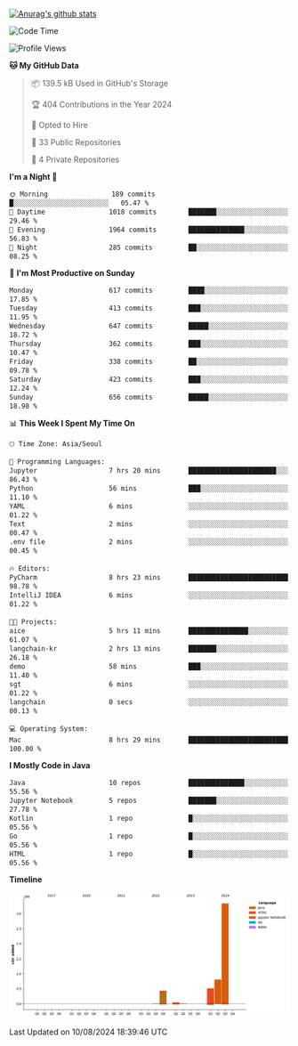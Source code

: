 [![Anurag's github stats](https://github-readme-stats.vercel.app/api?username=hajubal)](https://github.com/anuraghazra/github-readme-stats)

<!--START_SECTION:waka-->
![Code Time](http://img.shields.io/badge/Code%20Time-105%20hrs%2015%20mins-blue)

![Profile Views](http://img.shields.io/badge/Profile%20Views-0-blue)

**🐱 My GitHub Data** 

> 📦 139.5 kB Used in GitHub's Storage 
 > 
> 🏆 404 Contributions in the Year 2024
 > 
> 💼 Opted to Hire
 > 
> 📜 33 Public Repositories 
 > 
> 🔑 4 Private Repositories 
 > 
**I'm a Night 🦉** 

```text
🌞 Morning                189 commits         █░░░░░░░░░░░░░░░░░░░░░░░░   05.47 % 
🌆 Daytime                1018 commits        ███████░░░░░░░░░░░░░░░░░░   29.46 % 
🌃 Evening                1964 commits        ██████████████░░░░░░░░░░░   56.83 % 
🌙 Night                  285 commits         ██░░░░░░░░░░░░░░░░░░░░░░░   08.25 % 
```
📅 **I'm Most Productive on Sunday** 

```text
Monday                   617 commits         ████░░░░░░░░░░░░░░░░░░░░░   17.85 % 
Tuesday                  413 commits         ███░░░░░░░░░░░░░░░░░░░░░░   11.95 % 
Wednesday                647 commits         █████░░░░░░░░░░░░░░░░░░░░   18.72 % 
Thursday                 362 commits         ███░░░░░░░░░░░░░░░░░░░░░░   10.47 % 
Friday                   338 commits         ██░░░░░░░░░░░░░░░░░░░░░░░   09.78 % 
Saturday                 423 commits         ███░░░░░░░░░░░░░░░░░░░░░░   12.24 % 
Sunday                   656 commits         █████░░░░░░░░░░░░░░░░░░░░   18.98 % 
```


📊 **This Week I Spent My Time On** 

```text
🕑︎ Time Zone: Asia/Seoul

💬 Programming Languages: 
Jupyter                  7 hrs 20 mins       ██████████████████████░░░   86.43 % 
Python                   56 mins             ███░░░░░░░░░░░░░░░░░░░░░░   11.10 % 
YAML                     6 mins              ░░░░░░░░░░░░░░░░░░░░░░░░░   01.22 % 
Text                     2 mins              ░░░░░░░░░░░░░░░░░░░░░░░░░   00.47 % 
.env file                2 mins              ░░░░░░░░░░░░░░░░░░░░░░░░░   00.45 % 

🔥 Editors: 
PyCharm                  8 hrs 23 mins       █████████████████████████   98.78 % 
IntelliJ IDEA            6 mins              ░░░░░░░░░░░░░░░░░░░░░░░░░   01.22 % 

🐱‍💻 Projects: 
aice                     5 hrs 11 mins       ███████████████░░░░░░░░░░   61.07 % 
langchain-kr             2 hrs 13 mins       ███████░░░░░░░░░░░░░░░░░░   26.18 % 
demo                     58 mins             ███░░░░░░░░░░░░░░░░░░░░░░   11.40 % 
sgt                      6 mins              ░░░░░░░░░░░░░░░░░░░░░░░░░   01.22 % 
langchain                0 secs              ░░░░░░░░░░░░░░░░░░░░░░░░░   00.13 % 

💻 Operating System: 
Mac                      8 hrs 29 mins       █████████████████████████   100.00 % 
```

**I Mostly Code in Java** 

```text
Java                     10 repos            ██████████████░░░░░░░░░░░   55.56 % 
Jupyter Notebook         5 repos             ███████░░░░░░░░░░░░░░░░░░   27.78 % 
Kotlin                   1 repo              █░░░░░░░░░░░░░░░░░░░░░░░░   05.56 % 
Go                       1 repo              █░░░░░░░░░░░░░░░░░░░░░░░░   05.56 % 
HTML                     1 repo              █░░░░░░░░░░░░░░░░░░░░░░░░   05.56 % 
```



**Timeline**

![Lines of Code chart](https://raw.githubusercontent.com/hajubal/hajubal/main/assets/bar_graph.png)


 Last Updated on 10/08/2024 18:39:46 UTC
<!--END_SECTION:waka-->